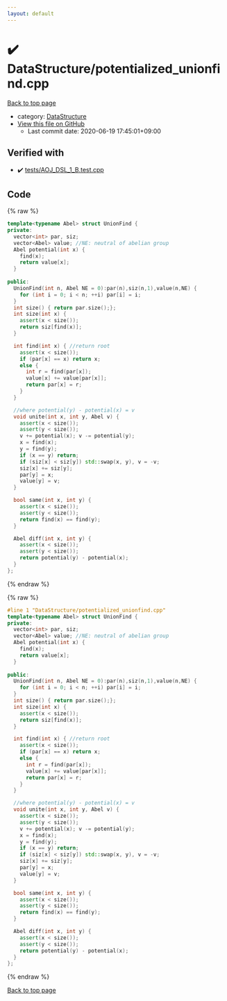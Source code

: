```yaml
---
layout: default
---
```


<!-- mathjax config similar to math.stackexchange -->
<script type="text/javascript" async
  src="https://cdnjs.cloudflare.com/ajax/libs/mathjax/2.7.5/MathJax.js?config=TeX-MML-AM_CHTML">
</script>
<script type="text/x-mathjax-config">
  MathJax.Hub.Config({
    TeX: { equationNumbers: { autoNumber: "AMS" }},
    tex2jax: {
      inlineMath: [ ['$','$'] ],
      processEscapes: true
    },
    "HTML-CSS": { matchFontHeight: false },
    displayAlign: "left",
    displayIndent: "2em"
  });
</script>

<script type="text/javascript" src="https://cdnjs.cloudflare.com/ajax/libs/jquery/3.4.1/jquery.min.js"></script>
<script src="https://cdn.jsdelivr.net/npm/jquery-balloon-js@1.1.2/jquery.balloon.min.js" integrity="sha256-ZEYs9VrgAeNuPvs15E39OsyOJaIkXEEt10fzxJ20+2I=" crossorigin="anonymous"></script>
<script type="text/javascript" src="../../assets/js/copy-button.js"></script>
<link rel="stylesheet" href="../../assets/css/copy-button.css" />


# :heavy_check_mark: DataStructure/potentialized_unionfind.cpp

<a href="../../index.html">Back to top page</a>

* category: <a href="../../index.html#5e248f107086635fddcead5bf28943fc">DataStructure</a>
* <a href="{{ site.github.repository_url }}/blob/master/DataStructure/potentialized_unionfind.cpp">View this file on GitHub</a>
    - Last commit date: 2020-06-19 17:45:01+09:00




## Verified with

* :heavy_check_mark: <a href="../../verify/tests/AOJ_DSL_1_B.test.cpp.html">tests/AOJ_DSL_1_B.test.cpp</a>


## Code

<a id="unbundled"></a>
{% raw %}
```cpp
template<typename Abel> struct UnionFind {
private:
  vector<int> par, siz;
  vector<Abel> value; //NE: neutral of abelian group
  Abel potential(int x) {
    find(x);
    return value[x];
  }
  
public:
  UnionFind(int n, Abel NE = 0):par(n),siz(n,1),value(n,NE) {
    for (int i = 0; i < n; ++i) par[i] = i;
  }
  int size() { return par.size();};
  int size(int x) {
    assert(x < size());
    return siz[find(x)];
  }

  int find(int x) { //return root
    assert(x < size());
    if (par[x] == x) return x;
    else {
      int r = find(par[x]);
      value[x] += value[par[x]];
      return par[x] = r;
    }
  }

  //where potential(y) - potential(x) = v
  void unite(int x, int y, Abel v) {
    assert(x < size());
    assert(y < size());
    v += potential(x); v -= potential(y);
    x = find(x);
    y = find(y);
    if (x == y) return;
    if (siz[x] < siz[y]) std::swap(x, y), v = -v;
    siz[x] += siz[y];
    par[y] = x;
    value[y] = v;
  }

  bool same(int x, int y) { 
    assert(x < size());
    assert(y < size());
    return find(x) == find(y);
  }

  Abel diff(int x, int y) {
    assert(x < size());
    assert(y < size());
    return potential(y) - potential(x);
  }
};
```
{% endraw %}

<a id="bundled"></a>
{% raw %}
```cpp
#line 1 "DataStructure/potentialized_unionfind.cpp"
template<typename Abel> struct UnionFind {
private:
  vector<int> par, siz;
  vector<Abel> value; //NE: neutral of abelian group
  Abel potential(int x) {
    find(x);
    return value[x];
  }
  
public:
  UnionFind(int n, Abel NE = 0):par(n),siz(n,1),value(n,NE) {
    for (int i = 0; i < n; ++i) par[i] = i;
  }
  int size() { return par.size();};
  int size(int x) {
    assert(x < size());
    return siz[find(x)];
  }

  int find(int x) { //return root
    assert(x < size());
    if (par[x] == x) return x;
    else {
      int r = find(par[x]);
      value[x] += value[par[x]];
      return par[x] = r;
    }
  }

  //where potential(y) - potential(x) = v
  void unite(int x, int y, Abel v) {
    assert(x < size());
    assert(y < size());
    v += potential(x); v -= potential(y);
    x = find(x);
    y = find(y);
    if (x == y) return;
    if (siz[x] < siz[y]) std::swap(x, y), v = -v;
    siz[x] += siz[y];
    par[y] = x;
    value[y] = v;
  }

  bool same(int x, int y) { 
    assert(x < size());
    assert(y < size());
    return find(x) == find(y);
  }

  Abel diff(int x, int y) {
    assert(x < size());
    assert(y < size());
    return potential(y) - potential(x);
  }
};

```
{% endraw %}

<a href="../../index.html">Back to top page</a>

